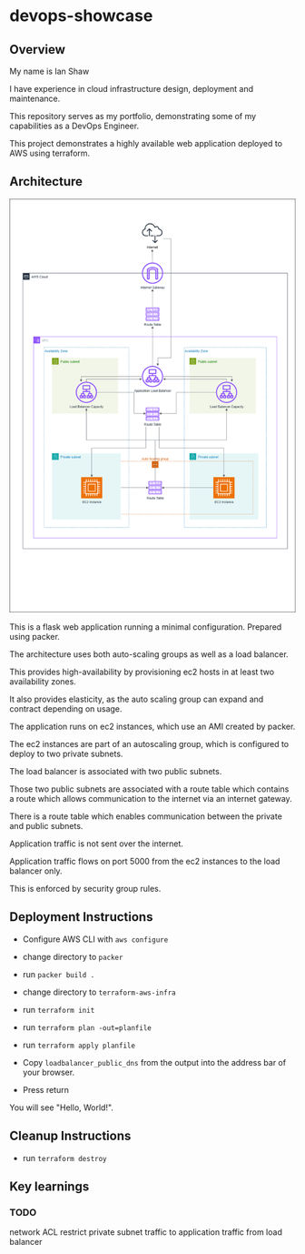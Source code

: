 # devops-showcase

## Overview

My name is Ian Shaw

I have experience in cloud infrastructure design, deployment and maintenance.

This repository serves as my portfolio, demonstrating some of my capabilities as a DevOps Engineer.

This project demonstrates a highly available web application deployed to AWS using terraform.

## Architecture

![title](asg.png)

This is a flask web application running a minimal configuration. Prepared using packer.

The architecture uses both auto-scaling groups as well as a load balancer.

This provides high-availability by provisioning ec2 hosts in at least two availability zones.

It also provides elasticity, as the auto scaling group can expand and contract depending on usage.

The application runs on ec2 instances, which use an AMI created by packer.

The ec2 instances are part of an autoscaling group, which is configured to deploy to two private subnets.

The load balancer is associated with two public subnets.

Those two public subnets are associated with a route table which contains a route which allows communication to the internet via an internet gateway.

There is a route table which enables communication between the private and public subnets.

Application traffic is not sent over the internet.

Application traffic flows on port 5000 from the ec2 instances to the load balancer only.

This is enforced by security group rules.

## Deployment Instructions

- Configure AWS CLI with `aws configure`
- change directory to `packer`
- run `packer build .`
- change directory to `terraform-aws-infra`
- run `terraform init`
- run `terraform plan -out=planfile`
- run `terraform apply planfile`

- Copy `loadbalancer_public_dns` from the output into the address bar of your browser.
- Press return

You will see "Hello, World!".

## Cleanup Instructions

- run `terraform destroy`

## Key learnings



### TODO
network ACL restrict private subnet traffic to application traffic from load balancer